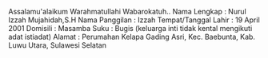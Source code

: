  Assalamu'alaikum Warahmatullahi Wabarokatuh..
 Nama Lengkap : Nurul Izzah Mujahidah,S.H
 Nama Panggilan : Izzah
 Tempat/Tanggal Lahir : 19 April 2001
 Domisili : Masamba
 Suku : Bugis (keluarga inti tidak kental  mengikuti adat istiadat)
 Alamat : Perumahan Kelapa Gading Asri, Kec. Baebunta, Kab. Luwu Utara, Sulawesi Selatan
 
